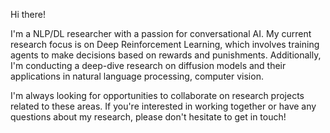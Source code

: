 
Hi there!

I'm a NLP/DL researcher with a passion for conversational AI. My current research focus is on Deep Reinforcement Learning, which involves training agents to make decisions based on rewards and punishments. Additionally, I'm conducting a deep-dive research on diffusion models and their applications in natural language processing, computer vision.

I'm always looking for opportunities to collaborate on research projects related to these areas. If you're interested in working together or have any questions about my research, please don't hesitate to get in touch!

<!----
[![GitHub Streak](https://github-readme-streak-stats.herokuapp.com?user=Arenaa&theme=dark&card_width=455)](https://git.io/streak-stats)
<!---
Arenaa/Arenaa is a ✨ special ✨ repository because its `README.md` (this file) appears on your GitHub profile.
You can click the Preview link to take a look at your changes.
--->
